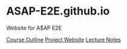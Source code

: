 # ASAP-E2E.github.io
Website for A$AP E2E

[Course Outline](https://ece.uvic.ca/~seng468/CourseOutlineSeng468.pdf")
[Project Website](https://ece.uvic.ca/~seng468/Body.shtml)
[Lecture Notes](https://ece.uvic.ca/~seng468/2019/index.html)
